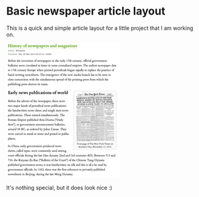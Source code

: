 
Basic newspaper article layout
================

This is a quick and simple article layout for a little project that I am working on.

![Image](screenshot.png?raw=true)

It's nothing special, but it does look nice :)
